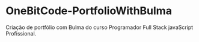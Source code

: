 # OneBitCode-PortfolioWithBulma
Criação de portfólio com Bulma do curso  Programador Full Stack javaScript Profissional.
